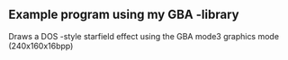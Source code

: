 ## Example program using my GBA -library

Draws a DOS -style starfield effect using the GBA mode3 graphics mode (240x160x16bpp)
